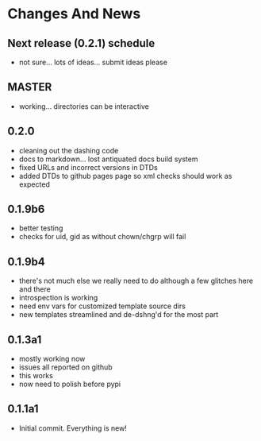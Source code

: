 # Changes And News

## Next release (0.2.1) schedule

* not sure... lots of ideas... submit ideas please


## MASTER

* working... directories can be interactive


## 0.2.0

* cleaning out the dashing code
* docs to markdown... lost antiquated docs build system
* fixed URLs and incorrect versions in DTDs
* added DTDs to github pages page so xml checks should work as expected


## 0.1.9b6

* better testing
* checks for uid, gid as without chown/chgrp will fail


## 0.1.9b4

* there's not much else we really need to do although a few glitches here and there
* introspection is working
* need env vars for customized template source dirs
* new templates streamlined and de-dshng'd for the most part


## 0.1.3a1

* mostly working now
* issues all reported on github
* this works
* now need to polish before pypi


## 0.1.1a1

* Initial commit.  Everything is new!



